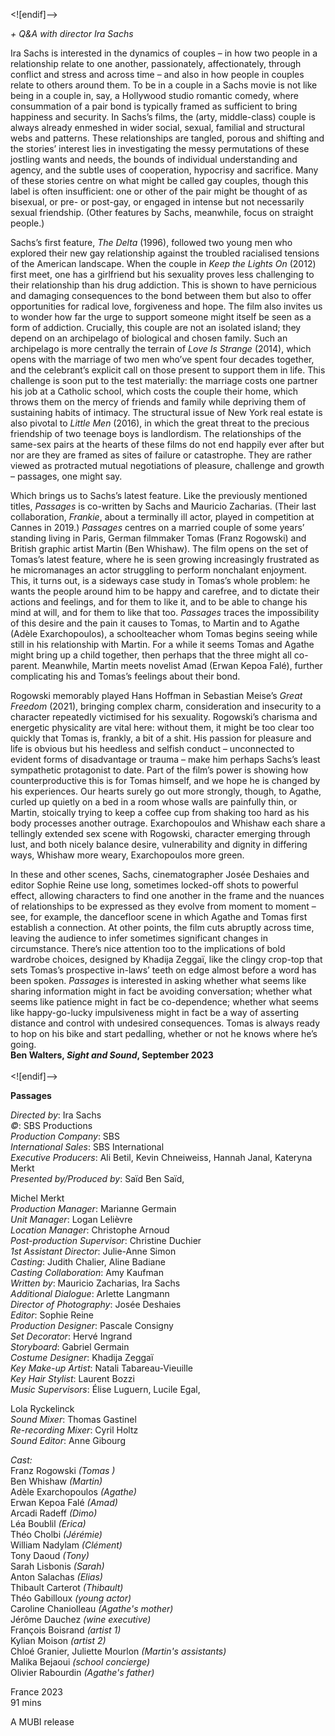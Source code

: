 

<![endif]-->

_+ Q&A with director Ira Sachs_

Ira Sachs is interested in the dynamics of couples – in how two people in a relationship relate to one another, passionately, affectionately, through conflict and stress and across time – and also in how people in couples relate to others around them. To be in a couple in a Sachs movie is not like being in a couple in, say, a Hollywood studio romantic comedy, where consummation of a pair bond is typically framed as sufficient to bring happiness and security. In Sachs’s films, the (arty, middle-class) couple is always already enmeshed in wider social, sexual, familial and structural webs and patterns. These relationships are tangled, porous and shifting and the stories’ interest lies in investigating the messy permutations of these jostling wants and needs, the bounds of individual understanding and agency, and the subtle uses of cooperation, hypocrisy and sacrifice. Many of these stories centre on what might be called gay couples, though this label is often insufficient: one or other of the pair might be thought of as bisexual, or pre- or post-gay, or engaged in intense but not necessarily sexual friendship. (Other features by Sachs, meanwhile, focus on straight people.)

Sachs’s first feature, _The Delta_ (1996), followed two young men who explored their new gay relationship against the troubled racialised tensions of the American landscape. When the couple in _Keep the Lights On_ (2012) first meet, one has a girlfriend but his sexuality proves less challenging to their relationship than his drug addiction. This is shown to have pernicious and damaging consequences to the bond between them but also to offer opportunities for radical love, forgiveness and hope. The film also invites us to wonder how far the urge to support someone might itself be seen as a form of addiction. Crucially, this couple are not an isolated island; they depend on an archipelago of biological and chosen family. Such an archipelago is more centrally the terrain of _Love Is Strange_ (2014), which opens with the marriage of two men who’ve spent four decades together, and the celebrant’s explicit call on those present to support them in life. This challenge is soon put to the test materially: the marriage costs one partner his job at a Catholic school, which costs the couple their home, which throws them on the mercy of friends and family while depriving them of sustaining habits of intimacy. The structural issue of New York real estate is also pivotal to _Little Men_ (2016), in which the great threat to the precious friendship of two teenage boys is landlordism. The relationships of the same-sex pairs at the hearts of these films do not end happily ever after but nor are they are framed as sites of failure or catastrophe. They are rather viewed as protracted mutual negotiations of pleasure, challenge and growth – passages, one might say.

Which brings us to Sachs’s latest feature. Like the previously mentioned titles, _Passages_ is co-written by Sachs and Mauricio Zacharias. (Their last collaboration, _Frankie_, about a terminally ill actor, played in competition at Cannes in 2019.) _Passages_ centres on a married couple of some years’ standing living in Paris, German filmmaker Tomas (Franz Rogowski) and British graphic artist Martin (Ben Whishaw). The film opens on the set of Tomas’s latest feature, where he is seen growing increasingly frustrated as he micromanages an actor struggling to perform nonchalant enjoyment. This, it turns out, is a sideways case study in Tomas’s whole problem: he wants the people around him to be happy and carefree, and to dictate their actions and feelings, and for them to like it, and to be able to change his mind at will, and for them to like that too. _Passages_ traces the impossibility of this desire and the pain it causes to Tomas, to Martin and to Agathe (Adèle Exarchopoulos), a schoolteacher whom Tomas begins seeing while still in his relationship with Martin. For a while it seems Tomas and Agathe might bring up a child together, then perhaps that the three might all co-parent. Meanwhile, Martin meets novelist Amad (Erwan Kepoa Falé), further complicating his and Tomas’s feelings about their bond.

Rogowski memorably played Hans Hoffman in Sebastian Meise’s _Great Freedom_ (2021), bringing complex charm, consideration and insecurity to a character repeatedly victimised for his sexuality. Rogowski’s charisma and energetic physicality are vital here: without them, it might be too clear too quickly that Tomas is, frankly, a bit of a shit. His passion for pleasure and life is obvious but his heedless and selfish conduct – unconnected to evident forms of disadvantage or trauma – make him perhaps Sachs’s least sympathetic protagonist to date. Part of the film’s power is showing how counterproductive this is for Tomas himself, and we hope he is changed by his experiences. Our hearts surely go out more strongly, though, to Agathe, curled up quietly on a bed in a room whose walls are painfully thin, or Martin, stoically trying to keep a coffee cup from shaking too hard as his body processes another outrage. Exarchopoulos and Whishaw each share a tellingly extended sex scene with Rogowski, character emerging through lust, and both nicely balance desire, vulnerability and dignity in differing ways, Whishaw more weary, Exarchopoulos more green.

In these and other scenes, Sachs, cinematographer Josée Deshaies and editor Sophie Reine use long, sometimes locked-off shots to powerful effect, allowing characters to find one another in the frame and the nuances of relationships to be expressed as they evolve from moment to moment – see, for example, the dancefloor scene in which Agathe and Tomas first establish a connection. At other points, the film cuts abruptly across time, leaving the audience to infer sometimes significant changes in circumstance. There’s nice attention too to the implications of bold wardrobe choices, designed by Khadija Zeggaï, like the clingy crop-top that sets Tomas’s prospective in-laws’ teeth on edge almost before a word has been spoken. _Passages_ is interested in asking whether what seems like sharing information might in fact be avoiding conversation; whether what seems like patience might in fact be co-dependence; whether what seems like happy-go-lucky impulsiveness might in fact be a way of asserting distance and control with undesired consequences. Tomas is always ready to hop on his bike and start pedalling, whether or not he knows where he’s going.  
**Ben Walters, _Sight and Sound_, September 2023**  
<br>
<![endif]-->

**Passages**

_Directed by_: Ira Sachs  
_©_: SBS Productions  
_Production Company_: SBS  
_International Sales_: SBS International  
_Executive Producers_: Ali Betil, Kevin Chneiweiss, Hannah Janal, Kateryna Merkt  
_Presented by/Produced by_: Saïd Ben Saïd,

Michel Merkt  
_Production Manager_: Marianne Germain  
_Unit Manager_: Logan Lelièvre  
_Location Manager_: Christophe Arnoud  
_Post-production Supervisor_: Christine Duchier  
_1st Assistant Director_: Julie-Anne Simon  
_Casting_: Judith Chalier, Aline Badiane  
_Casting Collaboration_: Amy Kaufman  
_Written by_: Mauricio Zacharias, Ira Sachs  
_Additional Dialogue_: Arlette Langmann  
_Director of Photography_: Josée Deshaies  
_Editor_: Sophie Reine  
_Production Designer_: Pascale Consigny  
_Set Decorator_: Hervé Ingrand  
_Storyboard_: Gabriel Germain  
_Costume Designer_: Khadija Zeggaï  
_Key Make-up Artist_: Natali Tabareau-Vieuille  
_Key Hair Stylist_: Laurent Bozzi  
_Music Supervisors_: Élise Luguern, Lucile Egal,

Lola Ryckelinck  
_Sound Mixer_: Thomas Gastinel  
_Re-recording Mixer_: Cyril Holtz  
_Sound Editor_: Anne Gibourg

_Cast:_  
Franz Rogowski _(Tomas )_  
Ben Whishaw _(Martin)_  
Adèle Exarchopoulos _(Agathe)_  
Erwan Kepoa Falé _(Amad)_  
Arcadi Radeff _(Dimo)_  
Léa Boublil _(Erica)_  
Théo Cholbi _(Jérémie)_  
William Nadylam _(Clément)_  
Tony Daoud _(Tony)_  
Sarah Lisbonis _(Sarah)_  
Anton Salachas _(Elias)_  
Thibault Carterot _(Thibault)_  
Théo Gabilloux _(young actor)_  
Caroline Chaniolleau _(Agathe's mother)_  
Jérôme Dauchez _(wine executive)_  
François Boisrand _(artist 1)_  
Kylian Moison _(artist 2)_  
Chloé Granier, Juliette Mourlon _(Martin's assistants)_  
Malika Bejaoui _(school concierge)_  
Olivier Rabourdin _(Agathe's father)_

France 2023  
91 mins

A MUBI release
<!--stackedit_data:
eyJoaXN0b3J5IjpbLTE1OTU5MDQ0MTldfQ==
-->